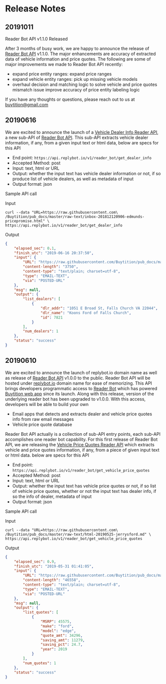 # Release Notes

## 20191011
Reader Bot API v1.1.0 Released

After 3 months of busy work, we are happy to announce the release of [Reader Bot API](https://github.com/Buytition/pub_docs/blob/master/FEATURES.md#reader-bot-api) v1.1.0.  The major enhancements are accuracy of extracted data of vehicle information and price quotes.  The following are some of major improvements we made to Reader Bot API recently:
* expand price entity ranges: expand price ranges
* expand vehicle entity ranges: pick up missing vehicle models
* overhaul decision and matching logic to solve vehicle and price quotes mismatch issue
improve accuracy of price entity labeling logic

If you have any thoughts or questions, please reach out to us at buytition@gmail.com

## 20190616
We are excited to announce the launch of a [Vehicle Dealer Info Reader API](https://github.com/Buytition/pub_docs/blob/master/FEATURES.md#vehicle-dealer-info-reader-api), a new sub-API of [Reader Bot API](https://github.com/Buytition/pub_docs/blob/master/FEATURES.md#reader-bot-api).  This sub-API extracts vehicle dealer information, if any, from a given input text or html data, below are specs for this API

* End point: `https://api.replybot.io/v1/reader_bot/get_dealer_info`
* Accepted Method: post
* Input: text, html or URL
* Output: whether the input text has vehicle dealer information or not, if so produce list of vehicle dealers, as well as metadata of input
* Output format: json

Sample API call

Input
```
curl --data "URL=https://raw.githubusercontent.com\
/Buytition/pub_docs/master/raw-text/inbox-201812120906-edmunds-pricepromise.html" \
https://api.replybot.io/v1/reader_bot/get_dealer_info
```

Output
```json
{
    "elapsed_sec": 0.1,
    "finish_utc": "2019-06-16 20:37:50",
    "input": {
        "URL": "https://raw.githubusercontent.com/Buytition/pub_docs/master/raw-text/inbox-201812120906-edmunds-pricepromise.html",
        "content-length": "3750",
        "content-type": "text/plain; charset=utf-8",
        "type": "EMAIL-TEXT",
        "via": "POSTED-URL"
    },
    "msg": null,
    "output": {
        "list_dealers": [
            {
                "dlr_addr": "1051 E Broad St, Falls Church VA 22044",
                "dlr_name": "Koons Ford of Falls Church",
                "id": 7821
            }
        ],
        "num_dealers": 1
    },
    "status": "success"
}
```

## 20190610
We are excited to announce the launch of replybot.io domain name as well as release of [Reader Bot API](https://github.com/Buytition/pub_docs/blob/master/FEATURES.md#reader-bot-api) v1.0.0 to the public.  Reader Bot API will be hosted under [replybot.io](https://api.replybot.io) domain name for ease of memorizing.  This API brings developers programmatic access to [Reader Bot](https://github.com/Buytition/pub_docs/blob/master/FEATURES.md#email-reader-bot) which has powered [Buytition web app](https://buytition.com) since its launch.  Along with this release,  version of the underlying reader bot has been upgraded to v1.0.0. With this access, developers will be able to build your own

* Email apps that detects and extracts dealer and  vehicle price quotes info from raw email messages
* Vehicle price quote database

Reader Bot API actually is a collection of sub-API entry points, each sub-API accomplishes one reader bot capability.  For this first release of Reader Bot API, we are releasing the [Vehicle Price Quotes Reader API](https://github.com/Buytition/pub_docs/blob/master/FEATURES.md#vehicle-price-quotes-reader-api) which extracts vehicle and price quotes information, if any, from a piece of given input text or html data. below are specs for this API

* End point: `https://api.replybot.io/v1/reader_bot/get_vehicle_price_quotes`
* Accepted Method: post
* Input: text, html or URL
* Output: whether the input text has vehicle price quotes or not, if so list of vehicle price quotes, whether or not the input text has dealer info, if so the info of dealer, metadata of input
* Output format: json

Sample API call

Input
```
curl --data "URL=https://raw.githubusercontent.com\
/Buytition/pub_docs/master/raw-text/html-20190525-jerrysford.md" \
https://api.replybot.io/v1/reader_bot/get_vehicle_price_quotes
```

Output
```json
{
    "elapsed_sec": 0.9,
    "finish_utc": "2019-05-31 01:41:05",
    "input": {
        "URL": "https://raw.githubusercontent.com/Buytition/pub_docs/master/raw-text/html-20190525-jerrysford.md",
        "content-length": "46558",
        "content-type": "text/plain; charset=utf-8",
        "type": "EMAIL-TEXT",
        "via": "POSTED-URL"
    },
    "msg": null,
    "output": {
        "list_quotes": [
            {
                "MSRP": 45575,
                "make": "ford",
                "model": "edge",
                "quote_amt": 34296,
                "saving_amt": 11279,
                "saving_pct": 24.7,
                "year": 2019
            }
        ],
        "num_quotes": 1
    },
    "status": "success"
}
```